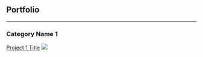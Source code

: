 ## Portfolio

---

### Category Name 1 

[Project 1 Title](/sample_page)
<img src="https://d2908q01vomqb2.cloudfront.net/ca3512f4dfa95a03169c5a670a4c91a19b3077b4/2018/01/07/CNCF-project-icons-800.jpg?raw=true"/>







